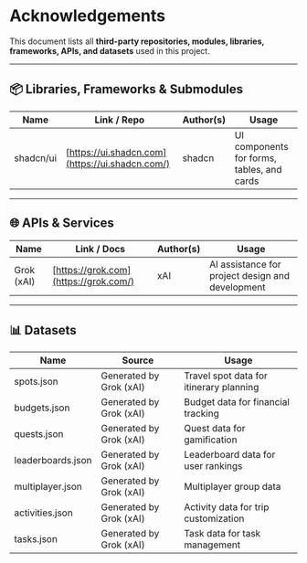 # Acknowledgements

This document lists all **third-party repositories, modules, libraries, frameworks, APIs, and datasets** used in this project.

---

## 📦 Libraries, Frameworks & Submodules

|Name|Link / Repo|Author(s)|Usage|
|---|---|---|---|
|shadcn/ui|[https://ui.shadcn.com](https://ui.shadcn.com/)|shadcn|UI components for forms, tables, and cards|

---

## 🌐 APIs & Services

|Name|Link / Docs|Author(s)|Usage|
|---|---|---|---|
|Grok (xAI)|[https://grok.com](https://grok.com/)|xAI|AI assistance for project design and development|

---

## 📊 Datasets

| Name              | Source                  | Usage                                   |
| ----------------- | ----------------------- | --------------------------------------- |
| spots.json        | Generated by Grok (xAI) | Travel spot data for itinerary planning |
| budgets.json      | Generated by Grok (xAI) | Budget data for financial tracking      |
| quests.json       | Generated by Grok (xAI) | Quest data for gamification             |
| leaderboards.json | Generated by Grok (xAI) | Leaderboard data for user rankings      |
| multiplayer.json  | Generated by Grok (xAI) | Multiplayer group data                  |
| activities.json   | Generated by Grok (xAI) | Activity data for trip customization    |
| tasks.json        | Generated by Grok (xAI) | Task data for task management           |
